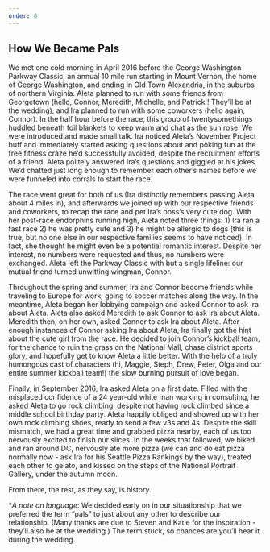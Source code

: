 ```yaml
---
order: 0
---
```

## How We Became Pals

We met one cold morning in April 2016 before the George Washington Parkway Classic, an annual 10 mile run starting in Mount Vernon, the home of George Washington, and ending in Old Town Alexandria, in the suburbs of northern Virginia. Aleta planned to run with some friends from Georgetown (hello, Connor, Meredith, Michelle, and Patrick!! They’ll be at the wedding), and Ira planned to run with some coworkers (hello again, Connor). In the half hour before the race, this group of twentysomethings huddled beneath foil blankets to keep warm and chat as the sun rose. We were introduced and made small talk. Ira noticed Aleta’s November Project buff and immediately started asking questions about and poking fun at the free fitness craze he’d successfully avoided, despite the recruitment efforts of a friend. Aleta politely answered Ira’s questions and giggled at his jokes. We’d chatted just long enough to remember each other’s names before we were funneled into corrals to start the race. 

The race went great for both of us (Ira distinctly remembers passing Aleta about 4 miles in), and afterwards we joined up with our respective friends and coworkers, to recap the race and pet Ira’s boss’s very cute dog. With her post-race endorphins running high, Aleta noted three things: 1) Ira ran a fast race 2) he was pretty cute and 3) he might be allergic to dogs (this is true, but no one else in our respective families seems to have noticed). In fact, she thought he might even be a potential romantic interest. Despite her interest, no numbers were requested and thus, no numbers were exchanged. Aleta left the Parkway Classic with but a single lifeline: our mutual friend turned unwitting wingman, Connor. 

Throughout the spring and summer, Ira and Connor become friends while traveling to Europe for work, going to soccer matches along the way. In the meantime, Aleta began her lobbying campaign and asked Connor to ask Ira about Aleta. Aleta also asked Meredith to ask Connor to ask Ira about Aleta. Meredith then, on her own, asked Connor to ask Ira about Aleta. After enough instances of Connor asking Ira about Aleta, Ira finally got the hint about the cute girl from the race. He decided to join Connor’s kickball team, for the chance to ruin the grass on the National Mall, chase district sports glory, and hopefully get to know Aleta a little better. With the help of a truly humongous cast of characters (hi, Maggie, Steph, Drew, Peter, Olga and our entire summer kickball team!) the slow burning pursuit of love began. 

Finally, in September 2016, Ira asked Aleta on a first date. Filled with the misplaced confidence of a 24 year-old white man working in consulting, he asked Aleta to go rock climbing, despite not having rock climbed since a middle school birthday party. Aleta happily obliged and showed up with her own rock climbing shoes, ready to send a few v3s and 4s. Despite the skill mismatch, we had a great time and grabbed pizza nearby, each of us too nervously excited to finish our slices. In the weeks that followed, we biked and ran around DC, nervously ate more pizza (we can and do eat pizza normally now - ask Ira for his Seattle Pizza Rankings by the way), treated each other to gelato, and kissed on the steps of the National Portrait Gallery, under the autumn moon. 

From there, the rest, as they say, is history.

\**A note on language*: We decided early on in our situationship that we preferred the term “pals” to just about any other to describe our relationship. (Many thanks are due to Steven and Katie for the inspiration - they’ll also be at the wedding.) The term stuck, so chances are you’ll hear it during the wedding.